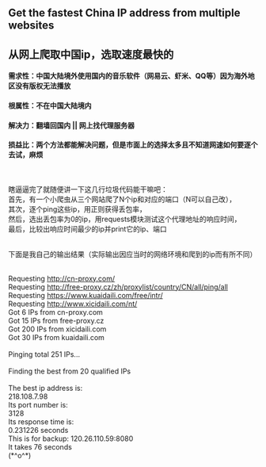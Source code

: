 ## Get the fastest China IP address from multiple websites
## 从网上爬取中国ip，选取速度最快的

#### 需求性：中国大陆境外使用国内的音乐软件（网易云、虾米、QQ等）因为海外地区没有版权无法播放
#### 根属性：不在中国大陆境内
#### 解决力：翻墙回国内 || 网上找代理服务器
#### 损益比：两个方法都能解决问题，但是市面上的选择太多且不知道网速如何要逐个去试，麻烦
<br>

瞎逼逼完了就随便讲一下这几行垃圾代码能干嘛吧：<br>
首先，有一个小爬虫从三个网站爬了N个ip和对应的端口（N可以自己改），<br>
其次，逐个ping这些ip，用正则获得丢包率，<br>
然后，选出丢包率为0的ip，用requests模块测试这个代理地址的响应时间，<br>
最后，比较出响应时间最少的ip并print它的ip、端口<br>

<br>
下面是我自己的输出结果（实际输出因应当时的网络环境和爬到的ip而有所不同）<br>
    

Requesting http://cn-proxy.com/<br>
Requesting http://free-proxy.cz/zh/proxylist/country/CN/all/ping/all<br>
Requesting https://www.kuaidaili.com/free/intr/<br>
Requesting http://www.xicidaili.com/nt/<br>
Got 6 IPs from cn-proxy.com<br>
Got 15 IPs from free-proxy.cz<br>
Got 200 IPs from xicidaili.com<br>
Got 30 IPs from kuaidaili.com<br>
<br>
Pinging total 251 IPs...<br>
<br>
Finding the best from 20 qualified IPs<br>
<br>
The best ip address is: <br>
218.108.7.98<br>
Its port number is: <br>
3128<br>
Its response time is: <br>
0.231226 seconds<br>
This is for backup: 120.26.110.59:8080<br>
It takes 76 seconds<br>
(\*^o^\*)

